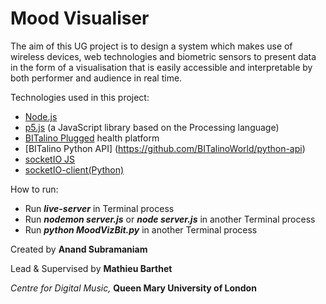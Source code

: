 # Mood Visualiser

The aim of this UG project is to design a system which makes use of wireless devices, web technologies and biometric sensors to present data in the form of a visualisation that is easily accessible and interpretable by both performer and audience in real time.

Technologies used in this project:
- [Node.js](https://nodejs.org/en/)
- [p5.js](http://p5js.org/) (a JavaScript library based on the Processing language)
- [BITalino Plugged](http://www.bitalino.com/index.php/plugged-kit) health platform
- [BITalino Python API] (https://github.com/BITalinoWorld/python-api)
- [socketIO JS](http://socket.io)
- [socketIO-client(Python)](https://github.com/invisibleroads/socketIO-client)

How to run:
- Run ***live-server*** in Terminal process
- Run ***nodemon server.js*** or ***node server.js*** in another Terminal process
- Run ***python MoodVizBit.py*** in another Terminal process


Created by **Anand Subramaniam**

Lead & Supervised by **Mathieu Barthet**

*Centre for Digital Music,* **Queen Mary University of London**
